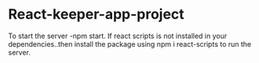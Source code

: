 # React-keeper-app-project
To start the server -npm start.
If react scripts is not installed in your dependencies..then install the package using npm i react-scripts to run the server.
